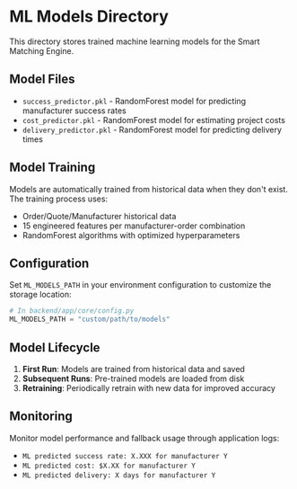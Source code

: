# ML Models Directory

This directory stores trained machine learning models for the Smart Matching Engine.

## Model Files

- `success_predictor.pkl` - RandomForest model for predicting manufacturer success rates
- `cost_predictor.pkl` - RandomForest model for estimating project costs
- `delivery_predictor.pkl` - RandomForest model for predicting delivery times

## Model Training

Models are automatically trained from historical data when they don't exist. 
The training process uses:
- Order/Quote/Manufacturer historical data
- 15 engineered features per manufacturer-order combination
- RandomForest algorithms with optimized hyperparameters

## Configuration

Set `ML_MODELS_PATH` in your environment configuration to customize the storage location:

```python
# In backend/app/core/config.py
ML_MODELS_PATH = "custom/path/to/models"
```

## Model Lifecycle

1. **First Run**: Models are trained from historical data and saved
2. **Subsequent Runs**: Pre-trained models are loaded from disk
3. **Retraining**: Periodically retrain with new data for improved accuracy

## Monitoring

Monitor model performance and fallback usage through application logs:
- `ML predicted success rate: X.XXX for manufacturer Y`
- `ML predicted cost: $X.XX for manufacturer Y`
- `ML predicted delivery: X days for manufacturer Y` 